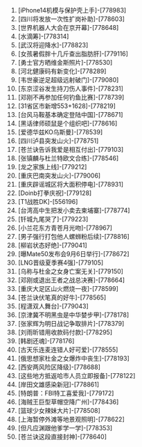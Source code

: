 
1. [iPhone14机模与保护壳上手]-[778983]
1. [四川将发放一次性扩岗补助]-[778603]
1. [世界机器人大会在京开幕]-[778648]
1. [水滴筹]-[778314]
1. [武汉将迎降水]-[778823]
1. [女孩暑假胖十几斤查出脂肪肝]-[779116]
1. [勇士官方晒维金斯照片]-[778530]
1. [河北健康码有新变化]-[778289]
1. [韦世豪逆足超级远射破门]-[779080]
1. [东京涩谷发生持刀伤人事件]-[778231]
1. [邓刚不再参加任何钓鱼比赛]-[778739]
1. [31省区市新增553+1628]-[778219]
1. [台风马鞍基本确定登陆中国]-[778671]
1. [黑话律师硕鼠是个组织吧]-[778616]
1. [爱德华兹KO乌斯曼]-[778539]
1. [四川泸县突发山火]-[778751]
1. [苍兰诀告诉我爱是相互付出]-[779103]
1. [张镇麟与杜兰特欧文合练]-[778546]
1. [龙之家族上线]-[779212]
1. [重庆巴南突发山火]-[779006]
1. [重庆辟谣城区将大面积停电]-[778931]
1. [Doinb打拳庆祝]-[779128]
1. [T1战胜DK]-[556196]
1. [台湾高中生把发小卖去柬埔寨]-[778774]
1. [钎城九尾哭了]-[779223]
1. [小兰花东方青苍月光吻]-[778967]
1. [男子强行打包他人螺蛳粉后续]-[778816]
1. [柳岩状态好绝]-[779041]
1. [曝Mate50发布会9月6日举行]-[778672]
1. [LNG晋级夏季赛4强]-[779105]
1. [乌称与杜金之女身亡案无关]-[779150]
1. [邓刚或退出王者之战总决赛]-[778664]
1. [重庆大足区山火燃烧一夜]-[778599]
1. [苍兰诀伏笔真的好牛]-[778565]
1. [程潇双人舞台]-[779043]
1. [京津冀不明黑虫是中华婪步甲]-[778178]
1. [张家辉为明日战记争取排片]-[778379]
1. [刘雨昕错用收款码付款]-[778295]
1. [韩剧还魂]-[778176]
1. [古天乐连麦连错人好可爱]-[778555]
1. [俄思想家杜金之女爆炸中丧生]-[778193]
1. [西安两风险区降级]-[778688]
1. [这些地方抵返哈市人员立即报备]-[778122]
1. [岸田文雄感染新冠]-[778861]
1. [特朗普：FBI特工喜爱我]-[779172]
1. [海贼王巨型草帽空降广州]-[778436]
1. [篮球少女辣妹大片]-[778508]
1. [上海暂停外滩等地景观照明]-[778622]
1. [但凡应渊跟他爹学一学]-[778353]
1. [苍兰诀这段直接封神]-[778640]